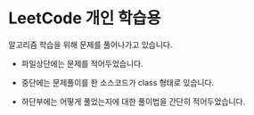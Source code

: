# LeetCode 개인 학습용

알고리즘 학습을 위해 문제를 풀어나가고 있습니다.

- 파일상단에는 문제를 적어두었습니다.

-  중단에는 문제풀이를 한 소스코드가 class 형태로 있습니다.

- 하단부에는 어떻게 풀었는지에 대한 풀이법을 간단히 적어두었습니다.